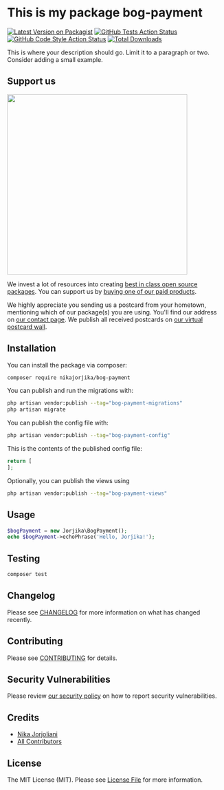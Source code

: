 # This is my package bog-payment

[![Latest Version on Packagist](https://img.shields.io/packagist/v/nikajorjika/bog-payment.svg?style=flat-square)](https://packagist.org/packages/nikajorjika/bog-payment)
[![GitHub Tests Action Status](https://img.shields.io/github/actions/workflow/status/nikajorjika/bog-payment/run-tests.yml?branch=main&label=tests&style=flat-square)](https://github.com/nikajorjika/bog-payment/actions?query=workflow%3Arun-tests+branch%3Amain)
[![GitHub Code Style Action Status](https://img.shields.io/github/actions/workflow/status/nikajorjika/bog-payment/fix-php-code-style-issues.yml?branch=main&label=code%20style&style=flat-square)](https://github.com/nikajorjika/bog-payment/actions?query=workflow%3A"Fix+PHP+code+style+issues"+branch%3Amain)
[![Total Downloads](https://img.shields.io/packagist/dt/nikajorjika/bog-payment.svg?style=flat-square)](https://packagist.org/packages/nikajorjika/bog-payment)

This is where your description should go. Limit it to a paragraph or two. Consider adding a small example.

## Support us

[<img src="https://github-ads.s3.eu-central-1.amazonaws.com/bog-payment.jpg?t=1" width="419px" />](https://spatie.be/github-ad-click/bog-payment)

We invest a lot of resources into creating [best in class open source packages](https://spatie.be/open-source). You can support us by [buying one of our paid products](https://spatie.be/open-source/support-us).

We highly appreciate you sending us a postcard from your hometown, mentioning which of our package(s) you are using. You'll find our address on [our contact page](https://spatie.be/about-us). We publish all received postcards on [our virtual postcard wall](https://spatie.be/open-source/postcards).

## Installation

You can install the package via composer:

```bash
composer require nikajorjika/bog-payment
```

You can publish and run the migrations with:

```bash
php artisan vendor:publish --tag="bog-payment-migrations"
php artisan migrate
```

You can publish the config file with:

```bash
php artisan vendor:publish --tag="bog-payment-config"
```

This is the contents of the published config file:

```php
return [
];
```

Optionally, you can publish the views using

```bash
php artisan vendor:publish --tag="bog-payment-views"
```

## Usage

```php
$bogPayment = new Jorjika\BogPayment();
echo $bogPayment->echoPhrase('Hello, Jorjika!');
```

## Testing

```bash
composer test
```

## Changelog

Please see [CHANGELOG](CHANGELOG.md) for more information on what has changed recently.

## Contributing

Please see [CONTRIBUTING](CONTRIBUTING.md) for details.

## Security Vulnerabilities

Please review [our security policy](../../security/policy) on how to report security vulnerabilities.

## Credits

- [Nika Jorjoliani](https://github.com/nikajorjika)
- [All Contributors](../../contributors)

## License

The MIT License (MIT). Please see [License File](LICENSE.md) for more information.

